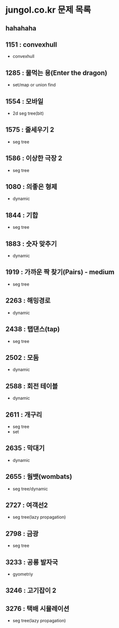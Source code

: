 jungol.co.kr 문제 목록
=====================

hahahaha
----------------

## 1151 : convexhull
- convexhull

## 1285 : 물먹는 용(Enter the dragon)
- set/map or union find

## 1554 : 모바일
- 2d seg tree(bit)

## 1575 : 줄세우기 2
- seg tree

## 1586 : 이상한 극장 2
- seg tree

## 1080 : 의좋은 형제
- dynamic

## 1844 : 기합
- seg tree

## 1883 : 숫자 맞추기
- dynamic

## 1919 : 가까운 짝 찾기(Pairs) - medium
- seg tree

## 2263 : 해밍경로
- dynamic

## 2438 : 탭댄스(tap)
- seg tree

## 2502 : 모둠
- dynamic

## 2588 : 회전 테이블
- dynamic

## 2611 : 개구리
- seg tree
- set

## 2635 : 막대기
- dynamic

## 2655 : 웜뱃(wombats)
- seg tree/dynamic

## 2727 : 여객선2
- seg tree(lazy propagation)

## 2798 : 금광
- seg tree

## 3233 : 공룡 발자국
- gyometriy

## 3246 : 고기잡이 2

## 3276 : 택배 시뮬레이션
- seg tree(lazy propagation)
